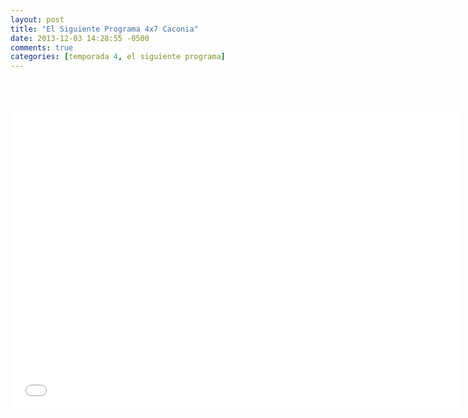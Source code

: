 ```yaml
---
layout: post
title: "El Siguiente Programa 4x7 Caconia"
date: 2013-12-03 14:28:55 -0500
comments: true
categories: [temporada 4, el siguiente programa]
---
```

<div align="center">

<br></br>
<iframe width="720" height="480" src="//www.youtube.com/embed/vHGAfYW5Bec" frameborder="0" allowfullscreen></iframe>
</div>
